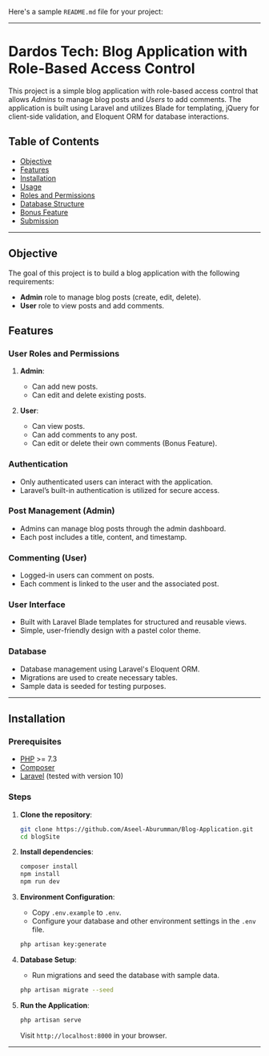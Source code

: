 Here's a sample `README.md` file for your project:

---

# Dardos Tech: Blog Application with Role-Based Access Control

This project is a simple blog application with role-based access control that allows _Admins_ to manage blog posts and _Users_ to add comments. The application is built using Laravel and utilizes Blade for templating, jQuery for client-side validation, and Eloquent ORM for database interactions.

## Table of Contents

-   [Objective](#objective)
-   [Features](#features)
-   [Installation](#installation)
-   [Usage](#usage)
-   [Roles and Permissions](#roles-and-permissions)
-   [Database Structure](#database-structure)
-   [Bonus Feature](#bonus-feature)
-   [Submission](#submission)

---

## Objective

The goal of this project is to build a blog application with the following requirements:

-   **Admin** role to manage blog posts (create, edit, delete).
-   **User** role to view posts and add comments.

## Features

### User Roles and Permissions

1. **Admin**:

    - Can add new posts.
    - Can edit and delete existing posts.

2. **User**:
    - Can view posts.
    - Can add comments to any post.
    - Can edit or delete their own comments (Bonus Feature).

### Authentication

-   Only authenticated users can interact with the application.
-   Laravel’s built-in authentication is utilized for secure access.

### Post Management (Admin)

-   Admins can manage blog posts through the admin dashboard.
-   Each post includes a title, content, and timestamp.

### Commenting (User)

-   Logged-in users can comment on posts.
-   Each comment is linked to the user and the associated post.

### User Interface

-   Built with Laravel Blade templates for structured and reusable views.
-   Simple, user-friendly design with a pastel color theme.

### Database

-   Database management using Laravel's Eloquent ORM.
-   Migrations are used to create necessary tables.
-   Sample data is seeded for testing purposes.

---

## Installation

### Prerequisites

-   [PHP](https://www.php.net/) >= 7.3
-   [Composer](https://getcomposer.org/)
-   [Laravel](https://laravel.com/) (tested with version 10)

### Steps

1. **Clone the repository**:

    ```bash
    git clone https://github.com/Aseel-Aburumman/Blog-Application.git
    cd blogSite
    ```

2. **Install dependencies**:

    ```bash
    composer install
    npm install
    npm run dev
    ```

3. **Environment Configuration**:

    - Copy `.env.example` to `.env`.
    - Configure your database and other environment settings in the `.env` file.

    ```bash
    php artisan key:generate
    ```

4. **Database Setup**:

    - Run migrations and seed the database with sample data.

    ```bash
    php artisan migrate --seed
    ```

5. **Run the Application**:

    ```bash
    php artisan serve
    ```

    Visit `http://localhost:8000` in your browser.

---
